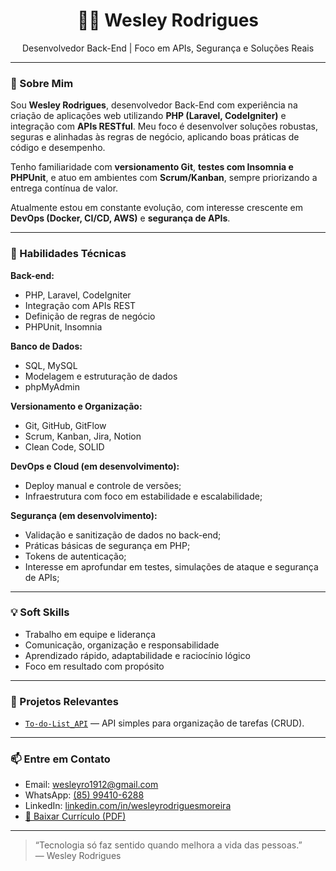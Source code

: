 <h1 align="center">👨‍💻 Wesley Rodrigues</h1>
<p align="center">
Desenvolvedor Back-End | Foco em APIs, Segurança e Soluções Reais
</p>

---

### 🚀 Sobre Mim

Sou **Wesley Rodrigues**, desenvolvedor Back-End com experiência na criação de aplicações web utilizando **PHP (Laravel, CodeIgniter)** e integração com **APIs RESTful**. Meu foco é desenvolver soluções robustas, seguras e alinhadas às regras de negócio, aplicando boas práticas de código e desempenho.

Tenho familiaridade com **versionamento Git**, **testes com Insomnia e PHPUnit**, e atuo em ambientes com **Scrum/Kanban**, sempre priorizando a entrega contínua de valor.

Atualmente estou em constante evolução, com interesse crescente em **DevOps (Docker, CI/CD, AWS)** e **segurança de APIs**.

---

### 🧠 Habilidades Técnicas

**Back-end:**
- PHP, Laravel, CodeIgniter  
- Integração com APIs REST  
- Definição de regras de negócio  
- PHPUnit, Insomnia

**Banco de Dados:**
- SQL, MySQL  
- Modelagem e estruturação de dados  
- phpMyAdmin

**Versionamento e Organização:**
- Git, GitHub, GitFlow  
- Scrum, Kanban, Jira, Notion  
- Clean Code, SOLID

**DevOps e Cloud (em desenvolvimento):**
- Deploy manual e controle de versões;
- Infraestrutura com foco em estabilidade e escalabilidade;

**Segurança (em desenvolvimento):**
 - Validação e sanitização de dados no back-end;
 - Práticas básicas de segurança em PHP;
 - Tokens de autenticação;
 - Interesse em aprofundar em testes, simulações de ataque e segurança de APIs;

---

### 💡 Soft Skills

- Trabalho em equipe e liderança  
- Comunicação, organização e responsabilidade  
- Aprendizado rápido, adaptabilidade e raciocínio lógico  
- Foco em resultado com propósito

---

### 📂 Projetos Relevantes

- [`To-do-List_API`](https://github.com/Wesleyro1912) — API simples para organização de tarefas (CRUD).

---

### 📫 Entre em Contato

- Email: [wesleyro1912@gmail.com](mailto:wesleyro1912@gmail.com)  
- WhatsApp: [(85) 99410-6288](https://wa.me/5585994106288)  
- LinkedIn: [linkedin.com/in/wesleyrodriguesmoreira](https://www.linkedin.com/in/wesleyrodriguesmoreira)  
- [📄 Baixar Currículo (PDF)](assets/Wesley_Rodrigues_Curriculo_BackEnd.pdf)

---

> “Tecnologia só faz sentido quando melhora a vida das pessoas.”  
> — Wesley Rodrigues
